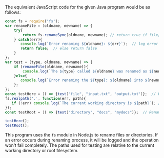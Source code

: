 The equivalent JavaScript code for the given Java program would be as follows:

```javascript
const fs = require('fs');
var renameFile = (oldname, newname) => {
    try{
        return fs.renameSync(oldname, newname); // return true if file/directory is renamed successfully
    } catch(err){ 
       console.log(`Error renaming ${oldname}: ${err}`);  // log error message
       return false;  // else return false
    }
};
var test = (type, oldname, newname) => {
    if (renameFile(oldname, newname)){ 
        console.log(`The ${type} called ${oldname} was renamed as ${newname}`);
    }else{
       console.log(`Error renaming the ${type}: ${oldname} into ${newname}`);
    };
};
const testHere = () => {test("file", "input.txt", "output.txt")};  // Rename file in current directory
fs.realpath('.', function(err, path){ 
   if (!err) console.log(`The current working directory is ${path}`); // Print current working directory
});
const testRoot = () => {test("directory", "docs", "mydocs")};  // Rename directory in root filesystem

testHere();
testRoot();
```
This program uses the `fs` module in Node.js to rename files or directories. If an error occurs during renaming process, it will be logged and the operation won't fail completely. The paths used for testing are relative to the current working directory or root filesystem.

